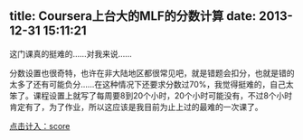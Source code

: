 title: Coursera上台大的MLF的分数计算
date: 2013-12-31 15:11:21
---

这门课真的挺难的……对我来说……

分数设置也很奇特，也许在非大陆地区都很常见吧，就是错题会扣分，也就是错的太多了还有可能负分……在这种情况下还要求分数过70%，我觉得挺难的，自己太笨了。课程设置上就写了每周要8到20个小时，20个小时可能没有，不过8个小时肯定有了，为了作业，所以这应该是我目前为止上过的最难的一次课了。

[点击计入：score](/uploads/2013/12/score.html)